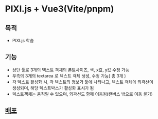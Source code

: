 # PIXI.js + Vue3(Vite/pnpm)

## 목적
- PIXI.js 학습

## 기능
- 상단 툴로 3개의 택스트 객체의 폰트사이즈, 색, x값, y값 수정 가능
- 우측의 3개의 textarea 로 텍스트 객체 생성, 수정 가능( 총 3개 )
- 각 텍스트 활성화 시, 각 텍스트의 정보가 툴에 나타나고, 텍스트 객체에 외곽선이 생성되며, 해당 텍스트박스가 활성화 표시가 됨
- 텍스트객체는 움직일 수 있으며, 외곽선도 함께 이동됨(캔버스 밖으로 이동 불가)

## [배포](https://64647836e57349726fb6105c--fastidious-macaron-dd5002.netlify.app/)
